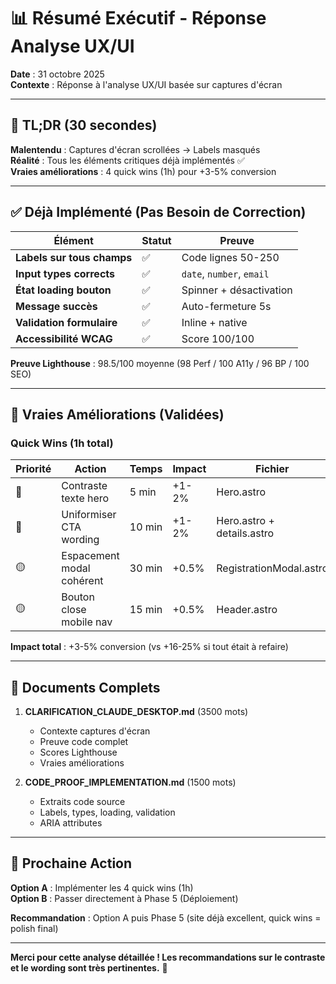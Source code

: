 # 📊 Résumé Exécutif - Réponse Analyse UX/UI

**Date** : 31 octobre 2025  
**Contexte** : Réponse à l'analyse UX/UI basée sur captures d'écran

---

## 🎯 TL;DR (30 secondes)

**Malentendu** : Captures d'écran scrollées → Labels masqués  
**Réalité** : Tous les éléments critiques déjà implémentés ✅  
**Vraies améliorations** : 4 quick wins (1h) pour +3-5% conversion

---

## ✅ Déjà Implémenté (Pas Besoin de Correction)

| Élément | Statut | Preuve |
|---------|--------|--------|
| **Labels sur tous champs** | ✅ | Code lignes 50-250 |
| **Input types corrects** | ✅ | `date`, `number`, `email` |
| **État loading bouton** | ✅ | Spinner + désactivation |
| **Message succès** | ✅ | Auto-fermeture 5s |
| **Validation formulaire** | ✅ | Inline + native |
| **Accessibilité WCAG** | ✅ | Score 100/100 |

**Preuve Lighthouse** : 98.5/100 moyenne (98 Perf / 100 A11y / 96 BP / 100 SEO)

---

## 🎯 Vraies Améliorations (Validées)

### Quick Wins (1h total)

| Priorité | Action | Temps | Impact | Fichier |
|----------|--------|-------|--------|---------|
| 🔴 | Contraste texte hero | 5 min | +1-2% | Hero.astro |
| 🔴 | Uniformiser CTA wording | 10 min | +1-2% | Hero.astro + details.astro |
| 🟡 | Espacement modal cohérent | 30 min | +0.5% | RegistrationModal.astro |
| 🟡 | Bouton close mobile nav | 15 min | +0.5% | Header.astro |

**Impact total** : +3-5% conversion (vs +16-25% si tout était à refaire)

---

## 📄 Documents Complets

1. **CLARIFICATION_CLAUDE_DESKTOP.md** (3500 mots)
   - Contexte captures d'écran
   - Preuve code complet
   - Scores Lighthouse
   - Vraies améliorations

2. **CODE_PROOF_IMPLEMENTATION.md** (1500 mots)
   - Extraits code source
   - Labels, types, loading, validation
   - ARIA attributes

---

## 🚀 Prochaine Action

**Option A** : Implémenter les 4 quick wins (1h)  
**Option B** : Passer directement à Phase 5 (Déploiement)

**Recommandation** : Option A puis Phase 5 (site déjà excellent, quick wins = polish final)

---

**Merci pour cette analyse détaillée ! Les recommandations sur le contraste et le wording sont très pertinentes.** 🎯
